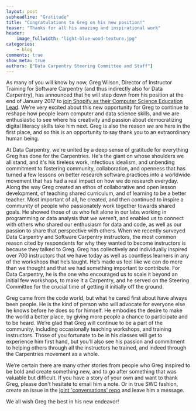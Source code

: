 ```yaml
---
layout: post
subheadline: "Gratitude"
title: "Congratulations to Greg on his new position!"
teaser: "Thanks for all his amazing and inspirational work"
header:
    image_fullwidth: "light-blue-wood-texture.jpg"
categories:
    - blog
comments: true
show_meta: true
authors: ["Data Carpentry Steering Committee and Staff"]
---
```


As many of you will know by now, Greg Wilson, Director of Instructor Training for Software Carpentry (and thus indirectly also for Data Carpentry), has announced that he will step down from his position at the end of January 2017 to [join Shopify as their Computer Science Education Lead](https://software-carpentry.org/blog/2016/12/next-steps.html). We're very excited about this new opportunity for Greg to continue to reshape how people learn computer and data science skills, and we are enthusiastic to see where his creativity and passion about democratizing digital literacy skills take him next. Greg is also the reason _we_ are here in the first place, and so this is an opportunity to say thank you to an extraordinary human being.

At Data Carpentry, we're united by a deep sense of gratitude for everything Greg has done for the Carpentries. He's the giant on whose shoulders we all stand, and it's his tireless work, infectious idealism, and unbending commitment to fostering community, collaboration, and openness that has turned a few lessons on better research software practices into a worldwide movement that has had a real impact on how we do research everyday. Along the way Greg created an ethos of collaborative and open lesson development, of teaching shared curriculum, and of learning to be a better teacher. Most important of all, he created, and then continued to inspire a community of people who passionately work together towards shared goals. He showed those of us who felt alone in our labs working in programming or data analysis that we weren’t, and enabled us to connect with others who shared our enthusiasm for data and code, as well as our passion to share that perspective with others. When we recently surveyed Data Carpentry and Software Carpentry instructors, the most common reason cited by respondents for why they wanted to become instructors is because they talked to Greg. Greg has collectively and individually inspired over 700 instructors that we have today as well as countless learners in any of the workshops that he’s taught. He’s made us feel like we can do more than we thought and that we had something important to contribute. For Data Carpentry, he is the one who encouraged us to scale it beyond an initial few workshops, to make it a Carpentry, and he served on the Steering Committee for the crucial time of getting it initially off the ground.

Greg came from the code world, but what he cared first about have always been people. He is the kind of person who will advocate for everyone else he knows before he does so for himself. He embodies the desire to make the world a better place, by giving more people a chance to participate and to be heard. We’re glad that Greg will continue to be a part of the community, including occasionally teaching workshops, and training instructors. Those of you fortunate to be in his classes will get to experience him first hand, but you’ll also see his passion and commitment to helping others through all the instructors he trained, and indeed through the Carpentries movement as a whole.

We’re certain there are many other stories from people who Greg inspired to be bold and create something new, and to go after something that was valuable but difficult. If you have a story of your own and want to thank Greg, please don't hesitate to email him a note. Or in true SWC fashion, create an issue in the [joint 'conversations' repo](https://github.com/carpentries/conversations/issues/) and leave him a message.

We all wish Greg the best in his new endeavor!
